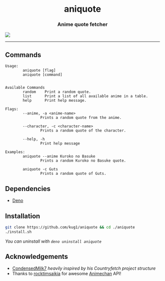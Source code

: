 <h1 align="center">aniquote</h1>
<h3 align="center">Anime quote fetcher</h3>

<a href="https://opensource.org/licenses/MIT">
  <img src="https://img.shields.io/badge/License-MIT-yellow.svg">
</a>

---

## Commands

```
Usage:
        aniquote [flag]
        aniquote [command]


Available Commands
        random    Print a random quote.
        list      Print a list of all available anime in a table.
        help      Print help message.

Flags:
        --anime, -a <anime-name>
                Prints a random quote from the anime.

        --character, -c <character-name>
                Prints a random quote of the character.

        --help, -h
                Print help message

Examples:
        aniquote --anime Kuroko no Basuke
                Prints a random Kuroko no Basuke quote.

        aniquote -c Guts
                Prints a random quote of Guts.
```

## Dependencies

- [Deno](https://deno.land/manual/getting_started/installation)

## Installation

```sh
git clone https://github.com/kug1/aniquote && cd ./aniquote
./install.sh
```

_You can uninstall with `deno uninstall aniquote`_

## Acknowledgements

- [CondensedMilk7](https://github.com/CondensedMilk7) _heavily inspired by his Countryfetch project structure_
- Thanks to [rocktimsaikia](https://github.com/rocktimsaikia) for awesome [Animechan](https://animechan.vercel.app/) API!
